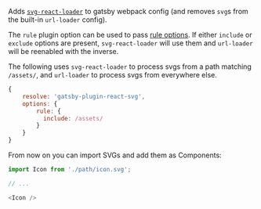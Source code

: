 Adds [`svg-react-loader`][loader] to gatsby webpack config (and removes `svg`s from the built-in `url-loader` config).

The `rule` plugin option can be used to pass [rule options](https://webpack.js.org/configuration/module/#rule). If either `include` or `exclude` options are present, `svg-react-loader` will use them and `url-loader` will be reenabled with the inverse.

The following uses `svg-react-loader` to process svgs from a path matching `/assets/`, and `url-loader` to process svgs from everywhere else.

```js
{
    resolve: 'gatsby-plugin-react-svg',
    options: {
        rule: {
          include: /assets/
        }
    }
}
```

[loader]: https://github.com/jhamlet/svg-react-loader

From now on you can import SVGs and add them as Components:


```js
import Icon from './path/icon.svg';

// ...

<Icon />
```
